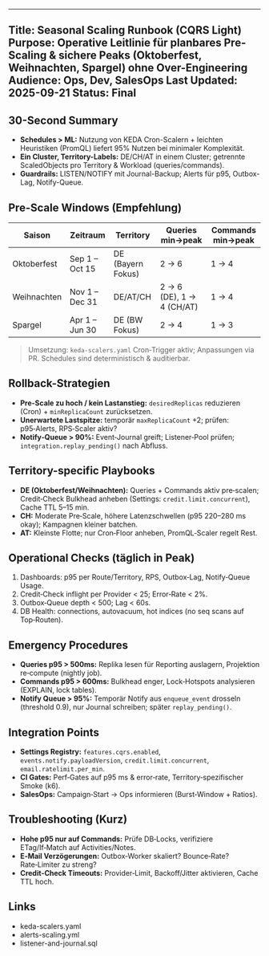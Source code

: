 
---
Title: Seasonal Scaling Runbook (CQRS Light)
Purpose: Operative Leitlinie für planbares Pre-Scaling & sichere Peaks (Oktoberfest, Weihnachten, Spargel) ohne Over-Engineering
Audience: Ops, Dev, SalesOps
Last Updated: 2025-09-21
Status: Final
---

## 30-Second Summary
- **Schedules > ML:** Nutzung von KEDA Cron-Scalern + leichten Heuristiken (PromQL) liefert 95% Nutzen bei minimaler Komplexität.
- **Ein Cluster, Territory-Labels:** DE/CH/AT in einem Cluster; getrennte ScaledObjects pro Territory & Workload (queries/commands).
- **Guardrails:** LISTEN/NOTIFY mit Journal-Backup; Alerts für p95, Outbox-Lag, Notify-Queue.

## Pre-Scale Windows (Empfehlung)
| Saison        | Zeitraum         | Territory | Queries min→peak | Commands min→peak |
|---------------|------------------|-----------|------------------|-------------------|
| Oktoberfest   | Sep 1 – Oct 15   | DE (Bayern Fokus) | 2 → 6 | 1 → 4 |
| Weihnachten   | Nov 1 – Dec 31   | DE/AT/CH | 2 → 6 (DE), 1 → 4 (CH/AT) | 1 → 4 |
| Spargel       | Apr 1 – Jun 30   | DE (BW Fokus) | 2 → 4 | 1 → 3 |

> Umsetzung: `keda-scalers.yaml` Cron‑Trigger aktiv; Anpassungen via PR. Schedules sind deterministisch & auditierbar.

## Rollback-Strategien
- **Pre-Scale zu hoch / kein Lastanstieg:** `desiredReplicas` reduzieren (Cron) + `minReplicaCount` zurücksetzen.  
- **Unerwartete Lastspitze:** temporär `maxReplicaCount` +2; prüfen: p95‑Alerts, RPS‑Scaler aktiv?  
- **Notify‑Queue > 90%:** Event‑Journal greift; Listener‑Pool prüfen; `integration.replay_pending()` nach Abfluss.

## Territory-specific Playbooks
- **DE (Oktoberfest/Weihnachten):** Queries + Commands aktiv pre‑scalen; Credit‑Check Bulkhead anheben (Settings: `credit.limit.concurrent`), Cache TTL 5–15 min.
- **CH:** Moderate Pre‑Scale, höhere Latenzschwellen (p95 220–280 ms okay); Kampagnen kleiner batchen.
- **AT:** Kleinste Flotte; nur Cron‑Floor anheben, PromQL‑Scaler regelt Rest.

## Operational Checks (täglich in Peak)
1. Dashboards: p95 per Route/Territory, RPS, Outbox‑Lag, Notify‑Queue Usage.  
2. Credit‑Check inflight per Provider < 25; Error‑Rate < 2%.  
3. Outbox‑Queue depth < 500; Lag < 60s.  
4. DB Health: connections, autovacuum, hot indices (no seq scans auf Top‑Routen).

## Emergency Procedures
- **Queries p95 > 500ms:** Replika lesen für Reporting auslagern, Projektion re‑compute (nightly job).  
- **Commands p95 > 600ms:** Bulkhead enger, Lock‑Hotspots analysieren (EXPLAIN, lock tables).  
- **Notify Queue > 95%:** Temporär Notify aus `enqueue_event` drosseln (threshold 0.9), nur Journal schreiben; später `replay_pending()`.

## Integration Points
- **Settings Registry:** `features.cqrs.enabled`, `events.notify.payloadVersion`, `credit.limit.concurrent`, `email.ratelimit.per_min`.  
- **CI Gates:** Perf‑Gates auf p95 ms & error‑rate, Territory‑spezifischer Smoke (k6).  
- **SalesOps:** Campaign‑Start → Ops informieren (Burst‑Window + Ratios).

## Troubleshooting (Kurz)
- **Hohe p95 nur auf Commands:** Prüfe DB‑Locks, verifiziere ETag/If‑Match auf Activities/Notes.  
- **E‑Mail Verzögerungen:** Outbox‑Worker skaliert? Bounce‑Rate? Rate‑Limiter zu streng?  
- **Credit‑Check Timeouts:** Provider‑Limit, Backoff/Jitter aktivieren, Cache TTL hoch.

## Links
- keda-scalers.yaml
- alerts-scaling.yml
- listener-and-journal.sql
